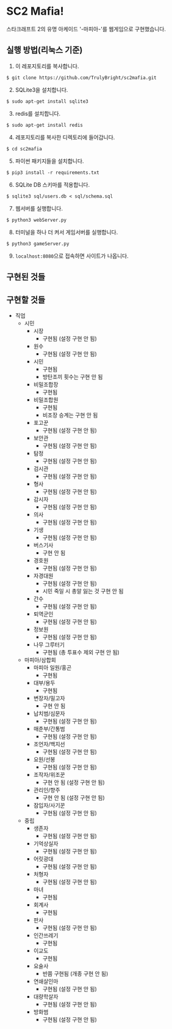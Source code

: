 # SC2 Mafia!

스타크래프트 2의 유명 아케이드 '-마피아-'를 웹게임으로 구현했습니다.
## 실행 방법(리눅스 기준)
1. 이 레포지토리를 복사합니다.
```
$ git clone https://github.com/TrulyBright/sc2mafia.git
```
2. SQLite3을 설치합니다.
```
$ sudo apt-get install sqlite3
```
3. redis를 설치합니다.
```
$ sudo apt-get install redis
```
4. 레포지토리를 복사한 디렉토리에 들어갑니다.
```
$ cd sc2mafia
```
5. 파이썬 패키지들을 설치합니다.
```
$ pip3 install -r requirements.txt
```
6. SQLite DB 스키마를 적용합니다.
```
$ sqlite3 sql/users.db < sql/schema.sql
```
7. 웹서버를 실행합니다.
```
$ python3 webServer.py
```
8. 터미널을 하나 더 켜서 게임서버를 실행합니다.
```
$ python3 gameServer.py
```
9. `localhost:8080`으로 접속하면 사이트가 나옵니다.

## 구현된 것들

## 구현할 것들
- 직업
  - 시민
    - 시장
      - 구현됨 (설정 구현 안 됨)
    - 원수
      - 구현됨 (설정 구현 안 됨)
    - 시민
      - 구현됨
      - 방탄조끼 횟수는 구현 안 됨
    - 비밀조합장
      - 구현됨
    - 비밀조합원
      - 구현됨
      - 비조장 승계는 구현 안 됨
    - 포고꾼
      - 구현됨 (설정 구현 안 됨)
    - 보안관
      - 구현됨 (설정 구현 안 됨)
    - 탐정
      - 구현됨 (설정 구현 안 됨)
    - 검시관
      - 구현됨 (설정 구현 안 됨)
    - 형사
      - 구현됨 (설정 구현 안 됨)
    - 감시자
      - 구현됨 (설정 구현 안 됨)
    - 의사
      - 구현됨 (설정 구현 안 됨)
    - 기생
      - 구현됨 (설정 구현 안 됨)
    - 버스기사
      - 구현 안 됨
    - 경호원
      - 구현됨 (설정 구현 안 됨)
    - 자경대원
      - 구현됨 (설정 구현 안 됨)
      - 시민 죽일 시 총알 잃는 것 구현 안 됨
    - 간수
      - 구현됨 (설정 구현 안 됨)
    - 퇴역군인
      - 구현됨 (설정 구현 안 됨)
    - 정보원
      - 구현됨 (설정 구현 안 됨)
    - 나무 그루터기
      - 구현됨 (총 투표수 제외 구현 안 됨)
  - 마피아/삼합회
    - 마피아 일원/홍곤
      - 구현됨
    - 대부/용두
      - 구현됨
    - 변장자/밀고자
      - 구현 안 됨
    - 납치범/심문자
      - 구현됨 (설정 구현 안 됨)
    - 매춘부/간통범
      - 구현됨 (설정 구현 안 됨)
    - 조언자/백지선
      - 구현됨 (설정 구현 안 됨)
    - 요원/선봉
      - 구현됨 (설정 구현 안 됨)
    - 조작자/위조꾼
      - 구현 안 됨 (설정 구현 안 됨)
    - 관리인/향주
      - 구현 안 됨 (설정 구현 안 됨)
    - 잠입자/사기꾼
      - 구현됨 (설정 구현 안 됨)
  - 중립
    - 생존자
      - 구현됨 (설정 구현 안 됨)
    - 기억상실자
      - 구현됨 (설정 구현 안 됨)
    - 어릿광대
      - 구현됨 (설정 구현 안 됨)
    - 처형자
      - 구현됨 (설정 구현 안 됨)
    - 마녀
      - 구현됨
    - 회계사
      - 구현됨
    - 판사
      - 구현됨 (설정 구현 안 됨)
    - 인간쓰레기
      - 구현됨
    - 이교도
      - 구현됨
    - 요술사
      - 반쯤 구현됨 (개종 구현 안 됨)
    - 연쇄살인마
      - 구현됨 (설정 구현 안 됨)
    - 대량학살자
      - 구현됨 (설정 구현 안 됨)
    - 방화범
      - 구현됨 (설정 구현 안 됨)
